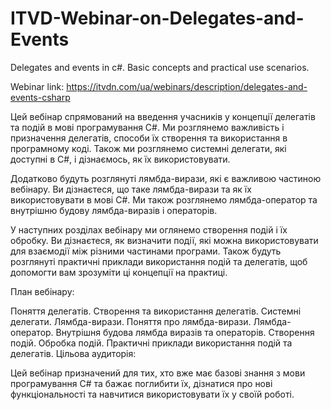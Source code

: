 # ITVD-Webinar-on-Delegates-and-Events
Delegates and events in c#. Basic concepts and practical use scenarios.

Webinar link: https://itvdn.com/ua/webinars/description/delegates-and-events-csharp

Цей вебінар спрямований на введення учасників у концепції делегатів та подій в мові програмування C#. Ми розглянемо важливість і призначення делегатів, способи їх створення та використання в програмному коді. Також ми розглянемо системні делегати, які доступні в C#, і дізнаємось, як їх використовувати.

Додатково будуть розглянуті лямбда-вирази, які є важливою частиною вебінару. Ви дізнаєтеся, що таке лямбда-вирази та як їх використовувати в мові C#. Ми також розглянемо лямбда-оператор та внутрішню будову лямбда-виразів і операторів.

У наступних розділах вебінару ми оглянемо створення подій і їх обробку. Ви дізнаєтеся, як визначити події, які можна використовувати для взаємодії між різними частинами програми. Також будуть  розглянуті практичні приклади використання подій та делегатів, щоб допомогти вам зрозуміти ці концепції на практиці.

План вебінару:

Поняття делегатів.
Створення та використання делегатів.
Системні делегати.
Лямбда-вирази. Поняття про лямбда-вирази. Лямбда-оператор.
Внутрішня будова лямбда виразів та операторів.
Створення подій.
Обробка подій.
Практичні приклади використання подій та делегатів.
Цільова аудиторія:

Цей вебінар призначений для тих, хто вже має базові знання з мови програмування C# та бажає поглибити їх, дізнатися про нові функціональності та навчитися використовувати їх у своїй роботі.

